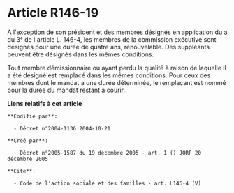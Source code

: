 # Article R146-19

A l'exception de son président et des membres désignés en application du a du 3° de l'article L. 146-4, les membres de la
commission exécutive sont désignés pour une durée de quatre ans, renouvelable. Des suppléants peuvent être désignés dans les
mêmes conditions.

Tout membre démissionnaire ou ayant perdu la qualité à raison de laquelle il a été désigné est remplacé dans les mêmes
conditions. Pour ceux des membres dont le mandat a une durée déterminée, le remplaçant est nommé pour la durée du mandat
restant à courir.

**Liens relatifs à cet article**

	**Codifié par**:

	  - Décret n°2004-1136 2004-10-21

	**Créé par**:

	  - Décret n°2005-1587 du 19 décembre 2005 - art. 1 () JORF 20 décembre 2005

	**Cite**:

	  - Code de l'action sociale et des familles - art. L146-4 (V)

